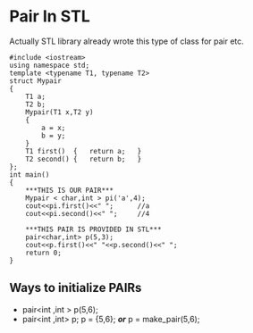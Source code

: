 # Pair In STL

   Actually STL library already wrote this type of class for pair etc.
   
    #include <iostream>
	using namespace std;
    template <typename T1, typename T2>
    struct Mypair
    {
        T1 a;
        T2 b;
        Mypair(T1 x,T2 y)	
        {
            a = x;
            b = y;
        }
        T1 first()	{	return a;	} 
        T2 second() {	return b; 	} 
    };
    int main()
    {
	    ***THIS IS OUR PAIR***
        Mypair < char,int > pi('a',4);
        cout<<pi.first()<<" ";		//a
        cout<<pi.second()<<" "; 	//4
        
        ***THIS PAIR IS PROVIDED IN STL***
        pair<char,int> p(5,3);
        cout<<p.first()<<" "<<p.second()<<" ";
        return 0;
    }

   ## Ways to initialize PAIRs
   - pair<int ,int > p(5,6);
   - pair<int ,int> p;
		  p = {5,6};
		 ***or***
		 p = make_pair(5,6);


  